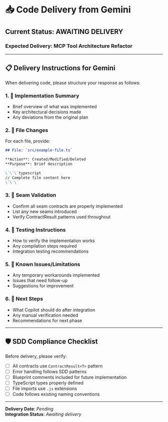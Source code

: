 # 📥 Code Delivery from Gemini

## Current Status: AWAITING DELIVERY

### Expected Delivery: MCP Tool Architecture Refactor

---

## 📋 Delivery Instructions for Gemini

When delivering code, please structure your response as follows:

### 1. 🎯 Implementation Summary

- Brief overview of what was implemented
- Key architectural decisions made
- Any deviations from the original plan

### 2. 📁 File Changes

For each file, provide:

```markdown
## File: `src/example-file.ts`

**Action**: Created/Modified/Deleted
**Purpose**: Brief description

\`\`\`typescript
// Complete file content here
\`\`\`
```

### 3. 🔗 Seam Validation

- Confirm all seam contracts are properly implemented
- List any new seams introduced
- Verify ContractResult<T> patterns used throughout

### 4. 🧪 Testing Instructions

- How to verify the implementation works
- Any compilation steps required
- Integration testing recommendations

### 5. 🚨 Known Issues/Limitations

- Any temporary workarounds implemented
- Issues that need follow-up
- Suggestions for improvement

### 6. 🔄 Next Steps

- What Copilot should do after integration
- Any manual verification needed
- Recommendations for next phase

---

## 🛡️ SDD Compliance Checklist

Before delivery, please verify:

- [ ] All contracts use `ContractResult<T>` pattern
- [ ] Error handling follows SDD patterns
- [ ] Blueprint comments included for future implementation
- [ ] TypeScript types properly defined
- [ ] File imports use `.js` extensions
- [ ] Code follows existing naming conventions

---

**Delivery Date**: _Pending_  
**Integration Status**: _Awaiting delivery_
